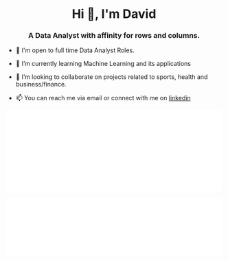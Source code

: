 <h1 align="center">Hi 👋, I'm David</h1>
<h3 align="center">A Data Analyst with affinity for rows and columns.</h3>

- 💼 I'm open to full time Data Analyst Roles.

- 🌱 I’m currently learning Machine Learning and its applications

- 👯 I’m looking to collaborate on projects related to sports, health and business/finance.

- 📫 You can reach me via email or connect with me on [linkedin](https://www.linkedin.com/in/david-onwachukwu-265115190/)



![Wakatime](/metrics.plugin.wakatime.svg)


![Topics](/metrics.plugin.topics.svg)
